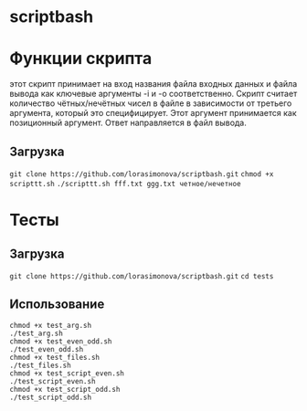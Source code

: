 # scriptbash
# Функции скрипта
этот скрипт принимает на вход названия файла входных данных и файла вывода как ключевые аргументы -i и -o соответственно. Скрипт считает количество чётных/нечётных чисел в файле в зависимости от третьего аргумента, который это специфицирует. Этот аргумент принимается  как позиционный аргумент. Ответ направляется в файл вывода.
## Загрузка
  `git clone https://github.com/lorasimonova/scriptbash.git`
  `chmod +x scripttt.sh`
  `./scripttt.sh fff.txt ggg.txt четное/нечетное`


# Тесты
## Загрузка
  `git clone https://github.com/lorasimonova/scriptbash.git`
  `cd tests`

## Использование 
    chmod +x test_arg.sh
    ./test_arg.sh
    chmod +x test_even_odd.sh
    ./test_even_odd.sh
    chmod +x test_files.sh
    ./test_files.sh
    chmod +x test_script_even.sh
    ./test_script_even.sh
    chmod +x test_script_odd.sh
    ./test_script_odd.sh 
